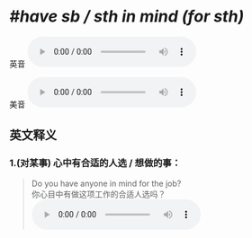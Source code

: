 # ***\#have sb / sth in mind (for sth)*** 
英音
<audio src="./media/have sb in mind for sth1_AAC.aac" controls="controls"></audio>

美音
<audio src="./media/have sb in mind for sth2_AAC.aac" controls="controls"></audio>



  

英文释义
---
### 1.**(对某事) 心中有合适的人选 / 想做的事：**  

 > Do you have anyone in mind for the job?   
 > 你心目中有做这项工作的合适人选吗？    
<audio src="./media/mind-13.aac" controls="controls"></audio>


